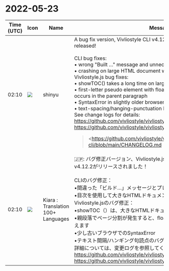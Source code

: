 # 2022-05-23

|Time (UTC)|Icon|Name|Message|
|---|---|---|---|
|02:10|![](https://avatars.slack-edge.com/2018-04-27/354445776386_e258f5ed5ba887b08668_72.jpg)|shinyu|A bug fix version, Vivliostyle CLI v4.12.2 with Vivliostyle.js v2.15.2 released!<br><br>CLI bug fixes:<br>• wrong "Built …" message and unnecessary reloading on preview<br>• crashing on large HTML document with TOC<br>Vivliostyle.js bug fixes:<br>• showTOC() takes a long time on large HTML document<br>• first-letter pseudo element with float disappears when page break occurs in the parent paragraph<br>• SyntaxError in slightly older browsers<br>• text-spacing/hanging-punctuation bugs<br>See change logs for details:<br><https://github.com/vivliostyle/vivliostyle-cli/blob/main/CHANGELOG.md><br><https://github.com/vivliostyle/vivliostyle.js/blob/master/CHANGELOG.md><br><blockquote><https://github.com/vivliostyle/vivliostyle-cli/blob/main/CHANGELOG.md | CHANGELOG.md></blockquote><br><blockquote><https://github.com/vivliostyle/vivliostyle.js/blob/master/CHANGELOG.md | CHANGELOG.md></blockquote>|
|02:10|![](https://avatars.slack-edge.com/2021-08-02/2324149410423_2aa7423c4133ecb9f168_72.png)|Kiara : Translation 100+ Languages|🇯🇵: バグ修正バージョン、Vivliostyle.jsv2.15.2を含むVivliostyleCLI v4.12.2がリリースされました！<br><br>CLIのバグ修正：<br>•間違った「ビルド…」メッセージとプレビューでの不要なリロード<br>•目次を使用して大きなHTMLドキュメントでクラッシュする<br>Vivliostyle.jsのバグ修正：<br>•showTOC（）は、大きなHTMLドキュメントで長い時間がかかります<br>•親段落でページ分割が発生すると、floatを含む最初の文字の疑似要素が消えます<br>•少し古いブラウザでのSyntaxError<br>•テキスト間隔/ハンギング句読点のバグ<br>詳細については、変更ログを参照してください。<br><https://github.com/vivliostyle/vivliostyle-cli/blob/main/CHANGELOG.md><br><https://github.com/vivliostyle/vivliostyle.js/blob/master/CHANGELOG.md>|
